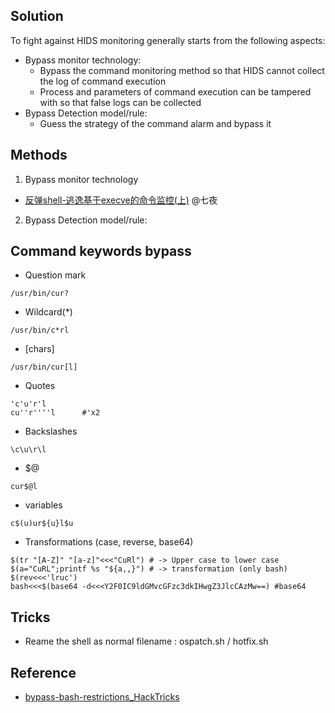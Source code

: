 
## Solution
  To fight against HIDS monitoring generally starts from the following aspects:
  
- Bypass monitor technology:
  - Bypass the command monitoring method so that HIDS cannot collect the log of command execution
  - Process and parameters of command execution can be tampered with so that false logs can be collected
- Bypass Detection model/rule:
  - Guess the strategy of the command alarm and bypass it


##  Methods
1. Bypass monitor technology
- [反弹shell-逃逸基于execve的命令监控(上)](https://cloud.tencent.com/developer/article/1560417) @七夜

2. Bypass Detection model/rule:

## Command keywords bypass
- Question mark
```
/usr/bin/cur?
```

- Wildcard(*)

```
/usr/bin/c*rl 
```

- [chars] 

```
/usr/bin/cur[l]
```

- Quotes

```
'c'u'r'l
cu''r''''l      #'x2
```

- Backslashes

```
\c\u\r\l
```

- $@

```
cur$@l
```

- variables

```
c$(u)ur${u}l$u
```

- Transformations (case, reverse, base64)

```
$(tr "[A-Z]" "[a-z]"<<<"CuRl") # -> Upper case to lower case
$(a="CuRL";printf %s "${a,,}") # -> transformation (only bash)
$(rev<<<'lruc') 
bash<<<$(base64 -d<<<Y2F0IC9ldGMvcGFzc3dkIHwgZ3JlcCAzMw==) #base64
```



## Tricks
- Reame the shell as normal filename : ospatch.sh /  hotfix.sh

## Reference
- [bypass-bash-restrictions_HackTricks](https://book.hacktricks.xyz/linux-hardening/bypass-bash-restrictions)



